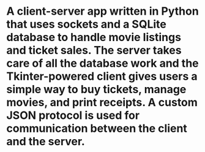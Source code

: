 # A client-server app written in Python that uses sockets and a SQLite database to handle movie listings and ticket sales. The server takes care of all the database work and the Tkinter-powered client gives users a simple way to buy tickets, manage movies, and print receipts. A custom JSON protocol is used for communication between the client and the server.
